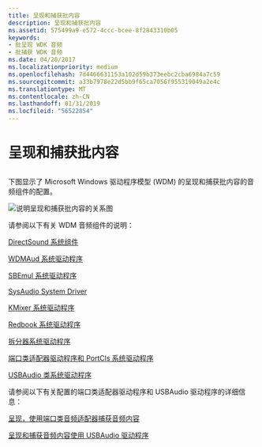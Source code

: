 ```yaml
---
title: 呈现和捕获批内容
description: 呈现和捕获批内容
ms.assetid: 575499a9-e572-4ccc-bcee-8f2843310b05
keywords:
- 批呈现 WDK 音频
- 批捕获 WDK 音频
ms.date: 04/20/2017
ms.localizationpriority: medium
ms.openlocfilehash: 7d4466631153a102d59b373eebc2cba6984a7c59
ms.sourcegitcommit: a33b7978e22d5bb9f65ca7056f955319049a2e4c
ms.translationtype: MT
ms.contentlocale: zh-CN
ms.lasthandoff: 01/31/2019
ms.locfileid: "56522854"
---
```

# <a name="rendering-and-capturing-wave-content"></a>呈现和捕获批内容


## <span id="rendering_and_capturing_wave_content"></span><span id="RENDERING_AND_CAPTURING_WAVE_CONTENT"></span>


下图显示了 Microsoft Windows 驱动程序模型 (WDM) 的呈现和捕获批内容的音频组件的配置。

![说明呈现和捕获批内容的关系图](images/wave.png)

请参阅以下有关 WDM 音频组件的说明：

[DirectSound 系统组件](user-mode-wdm-audio-components.md#directsound_system_component)

[WDMAud 系统驱动程序](user-mode-wdm-audio-components.md#wdmaud_system_driver)

[SBEmul 系统驱动程序](kernel-mode-wdm-audio-components.md#sbemul_system_driver)

[SysAudio System Driver](kernel-mode-wdm-audio-components.md#sysaudio_system_driver)

[KMixer 系统驱动程序](kernel-mode-wdm-audio-components.md#kmixer_system_driver)

[Redbook 系统驱动程序](kernel-mode-wdm-audio-components.md#redbook_system_driver)

[拆分器系统驱动程序](kernel-mode-wdm-audio-components.md#splitter_system_driver)

[端口类适配器驱动程序和 PortCls 系统驱动程序](kernel-mode-wdm-audio-components.md#port_class_adapter_driver_and_portcls_system_driver)

[USBAudio 类系统驱动程序](kernel-mode-wdm-audio-components.md#usbaudio_class_system_driver)

请参阅以下有关配置的端口类适配器驱动程序和 USBAudio 驱动程序的详细信息：

[呈现，使用端口类音频适配器捕获音频内容](rendering-and-capturing-audio-content-by-using-a-port-class-audio-adap.md)

[呈现和捕获音频内容使用 USBAudio 驱动程序](rendering-and-capturing-audio-content-by-using-the-usbaudio-driver.md)

 

 





